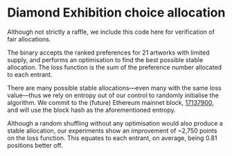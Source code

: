 # Diamond Exhibition choice allocation

Although not strictly a raffle, we include this code here for verification of
fair allocations.

The binary accepts the ranked preferences for 21 artworks with limited supply,
and performs an optimisation to find the best possible stable allocation. The
loss function is the sum of the preference number allocated to each entrant.

There are many possible stable allocations—even many with the same loss
value—thus we rely on entropy out of our control to randomly initialise the
algorithm. We commit to the (future) Ethereum mainnet block,
[17137900](https://etherscan.io/block/17137900), and will use the block hash
as the aforementioned entropy.

Although a random shuffling without any optimisation would also produce a stable
allocation, our experiments show an improvement of ~2,750 points on the loss
function. This equates to each entrant, on average, being 0.81 positions better
off.
